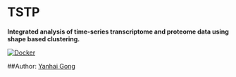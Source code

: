 # TSTP

**Integrated analysis of time-series transcriptome and proteome data using shape based clustering.**

[![Docker](https://img.shields.io/docker/cloud/build/gongyh/tstp.svg)](https://hub.docker.com/r/gongyh/tstp)

##Author:
[Yanhai Gong](gongyh@qibebt.ac.cn)
